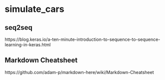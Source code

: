 # simulate_cars

## seq2seq
<dt>https://blog.keras.io/a-ten-minute-introduction-to-sequence-to-sequence-learning-in-keras.html</dt>

## Markdown Cheatsheet

<dt>https://github.com/adam-p/markdown-here/wiki/Markdown-Cheatsheet</dt>